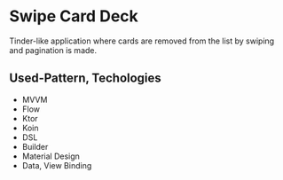 # Swipe Card Deck

Tinder-like application where cards are removed from the list by swiping and pagination is made.
## Used-Pattern, Techologies


- MVVM
- Flow
- Ktor
- Koin
- DSL
- Builder
- Material Design
- Data, View Binding